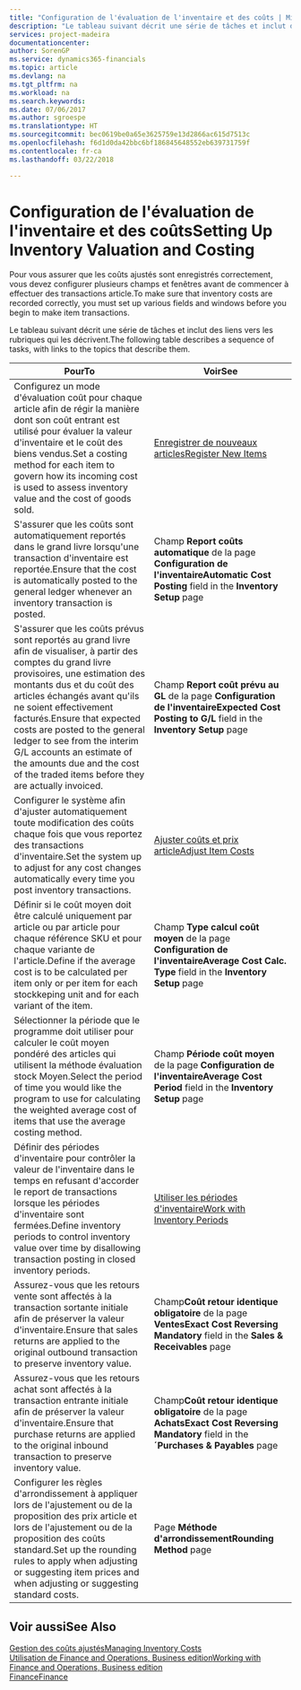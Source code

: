 ```yaml
---
title: "Configuration de l'évaluation de l'inventaire et des coûts | Microsoft Docs"
description: "Le tableau suivant décrit une série de tâches et inclut des liens vers les rubriques qui les décrivent."
services: project-madeira
documentationcenter: 
author: SorenGP
ms.service: dynamics365-financials
ms.topic: article
ms.devlang: na
ms.tgt_pltfrm: na
ms.workload: na
ms.search.keywords: 
ms.date: 07/06/2017
ms.author: sgroespe
ms.translationtype: HT
ms.sourcegitcommit: bec0619be0a65e3625759e13d2866ac615d7513c
ms.openlocfilehash: f6d1d0da42bbc6bf186845648552eb639731759f
ms.contentlocale: fr-ca
ms.lasthandoff: 03/22/2018

---
```

# <a name="setting-up-inventory-valuation-and-costing"></a><span data-ttu-id="ca30d-103">Configuration de l'évaluation de l'inventaire et des coûts</span><span class="sxs-lookup"><span data-stu-id="ca30d-103">Setting Up Inventory Valuation and Costing</span></span>
<span data-ttu-id="ca30d-104">Pour vous assurer que les coûts ajustés sont enregistrés correctement, vous devez configurer plusieurs champs et fenêtres avant de commencer à effectuer des transactions article.</span><span class="sxs-lookup"><span data-stu-id="ca30d-104">To make sure that inventory costs are recorded correctly, you must set up various fields and windows before you begin to make item transactions.</span></span>

<span data-ttu-id="ca30d-105">Le tableau suivant décrit une série de tâches et inclut des liens vers les rubriques qui les décrivent.</span><span class="sxs-lookup"><span data-stu-id="ca30d-105">The following table describes a sequence of tasks, with links to the topics that describe them.</span></span>

|<span data-ttu-id="ca30d-106">**Pour**</span><span class="sxs-lookup"><span data-stu-id="ca30d-106">**To**</span></span>|<span data-ttu-id="ca30d-107">**Voir**</span><span class="sxs-lookup"><span data-stu-id="ca30d-107">**See**</span></span>|  
|------------|-------------|  
|<span data-ttu-id="ca30d-108">Configurez un mode d'évaluation coût pour chaque article afin de régir la manière dont son coût entrant est utilisé pour évaluer la valeur d'inventaire et le coût des biens vendus.</span><span class="sxs-lookup"><span data-stu-id="ca30d-108">Set a costing method for each item to govern how its incoming cost is used to assess inventory value and the cost of goods sold.</span></span>|[<span data-ttu-id="ca30d-109">Enregistrer de nouveaux articles</span><span class="sxs-lookup"><span data-stu-id="ca30d-109">Register New Items</span></span>](inventory-how-register-new-items.md)|  
|<span data-ttu-id="ca30d-110">S'assurer que les coûts sont automatiquement reportés dans le grand livre lorsqu'une transaction d'inventaire est reportée.</span><span class="sxs-lookup"><span data-stu-id="ca30d-110">Ensure that the cost is automatically posted to the general ledger whenever an inventory transaction is posted.</span></span>|<span data-ttu-id="ca30d-111">Champ **Report coûts automatique** de la page **Configuration de l'inventaire**</span><span class="sxs-lookup"><span data-stu-id="ca30d-111">**Automatic Cost Posting** field in the **Inventory Setup** page</span></span>|  
|<span data-ttu-id="ca30d-112">S'assurer que les coûts prévus sont reportés au grand livre afin de visualiser, à partir des comptes du grand livre provisoires, une estimation des montants dus et du coût des articles échangés avant qu'ils ne soient effectivement facturés.</span><span class="sxs-lookup"><span data-stu-id="ca30d-112">Ensure that expected costs are posted to the general ledger to see from the interim G/L accounts an estimate of the amounts due and the cost of the traded items before they are actually invoiced.</span></span>|<span data-ttu-id="ca30d-113">Champ **Report coût prévu au GL** de la page **Configuration de l'inventaire**</span><span class="sxs-lookup"><span data-stu-id="ca30d-113">**Expected Cost Posting to G/L** field in the **Inventory Setup** page</span></span>|  
|<span data-ttu-id="ca30d-114">Configurer le système afin d'ajuster automatiquement toute modification des coûts chaque fois que vous reportez des transactions d'inventaire.</span><span class="sxs-lookup"><span data-stu-id="ca30d-114">Set the system up to adjust for any cost changes automatically every time you post inventory transactions.</span></span>|[<span data-ttu-id="ca30d-115">Ajuster coûts et prix article</span><span class="sxs-lookup"><span data-stu-id="ca30d-115">Adjust Item Costs</span></span>](inventory-how-adjust-item-costs.md)|  
|<span data-ttu-id="ca30d-116">Définir si le coût moyen doit être calculé uniquement par article ou par article pour chaque référence SKU et pour chaque variante de l'article.</span><span class="sxs-lookup"><span data-stu-id="ca30d-116">Define if the average cost is to be calculated per item only or per item for each stockkeping unit and for each variant of the item.</span></span>|<span data-ttu-id="ca30d-117">Champ **Type calcul coût moyen** de la page **Configuration de l'inventaire**</span><span class="sxs-lookup"><span data-stu-id="ca30d-117">**Average Cost Calc. Type** field in the **Inventory Setup** page</span></span>|  
|<span data-ttu-id="ca30d-118">Sélectionner la période que le programme doit utiliser pour calculer le coût moyen pondéré des articles qui utilisent la méthode évaluation stock Moyen.</span><span class="sxs-lookup"><span data-stu-id="ca30d-118">Select the period of time you would like the program to use for calculating the weighted average cost of items that use the average costing method.</span></span>|<span data-ttu-id="ca30d-119">Champ **Période coût moyen** de la page **Configuration de l'inventaire**</span><span class="sxs-lookup"><span data-stu-id="ca30d-119">**Average Cost Period** field in the **Inventory Setup** page</span></span>|  
|<span data-ttu-id="ca30d-120">Définir des périodes d'inventaire pour contrôler la valeur de l'inventaire dans le temps en refusant d'accorder le report de transactions lorsque les périodes d'inventaire sont fermées.</span><span class="sxs-lookup"><span data-stu-id="ca30d-120">Define inventory periods to control inventory value over time by disallowing transaction posting in closed inventory periods.</span></span>|[<span data-ttu-id="ca30d-121">Utiliser les périodes d'inventaire</span><span class="sxs-lookup"><span data-stu-id="ca30d-121">Work with Inventory Periods</span></span>](finance-how-to-work-with-inventory-periods.md)|  
|<span data-ttu-id="ca30d-122">Assurez-vous que les retours vente sont affectés à la transaction sortante initiale afin de préserver la valeur d'inventaire.</span><span class="sxs-lookup"><span data-stu-id="ca30d-122">Ensure that sales returns are applied to the original outbound transaction to preserve inventory value.</span></span>|<span data-ttu-id="ca30d-123">Champ**Coût retour identique obligatoire** de la page **Ventes**</span><span class="sxs-lookup"><span data-stu-id="ca30d-123">**Exact Cost Reversing Mandatory** field in the **Sales & Receivables** page</span></span>|  
|<span data-ttu-id="ca30d-124">Assurez-vous que les retours achat sont affectés à la transaction entrante initiale afin de préserver la valeur d'inventaire.</span><span class="sxs-lookup"><span data-stu-id="ca30d-124">Ensure that purchase returns are applied to the original inbound transaction to preserve inventory value.</span></span>|<span data-ttu-id="ca30d-125">Champ**Coût retour identique obligatoire** de la page **Achats**</span><span class="sxs-lookup"><span data-stu-id="ca30d-125">**Exact Cost Reversing Mandatory** field in the **´Purchases & Payables** page</span></span>|
|<span data-ttu-id="ca30d-126">Configurer les règles d'arrondissement à appliquer lors de l'ajustement ou de la proposition des prix article et lors de l'ajustement ou de la proposition des coûts standard.</span><span class="sxs-lookup"><span data-stu-id="ca30d-126">Set up the rounding rules to apply when adjusting or suggesting item prices and when adjusting or suggesting standard costs.</span></span>|<span data-ttu-id="ca30d-127">Page **Méthode d'arrondissement**</span><span class="sxs-lookup"><span data-stu-id="ca30d-127">**Rounding Method** page</span></span>|  

## <a name="see-also"></a><span data-ttu-id="ca30d-128">Voir aussi</span><span class="sxs-lookup"><span data-stu-id="ca30d-128">See Also</span></span>  
[<span data-ttu-id="ca30d-129">Gestion des coûts ajustés</span><span class="sxs-lookup"><span data-stu-id="ca30d-129">Managing Inventory Costs</span></span>](finance-manage-inventory-costs.md)  
[<span data-ttu-id="ca30d-130">Utilisation de Finance and Operations, Business edition</span><span class="sxs-lookup"><span data-stu-id="ca30d-130">Working with Finance and Operations, Business edition</span></span>](ui-work-product.md)  
[<span data-ttu-id="ca30d-131">Finance</span><span class="sxs-lookup"><span data-stu-id="ca30d-131">Finance</span></span>](finance.md)  

